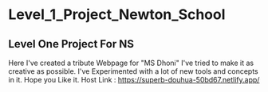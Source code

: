 # Level_1_Project_Newton_School
Level One Project For NS
-----------------------------------------
Here I've created a tribute Webpage for "MS Dhoni"
I've tried to make it as creative as possible.
I've Experimented with a lot of new tools and concepts in it.
Hope you Like it.
Host Link : https://superb-douhua-50bd67.netlify.app/
